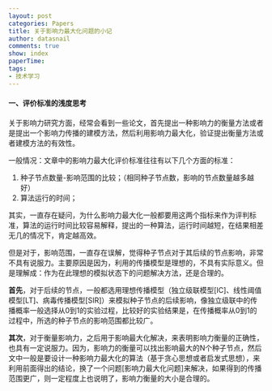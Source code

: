 ```yaml
---
layout: post
categories: Papers
title: 关于影响力最大化问题的小记
author: datasnail
comments: true
show: index
paperTime:
tags:
- 技术学习
---
```



#### **一、评价标准的浅度思考**

关于影响力研究方面，经常会看到一些论文，首先提出一种影响力的衡量方法或者是提出一个影响力传播的建模方法，然后利用影响力最大化，验证提出衡量方法或者建模方法的有效性。

一般情况：文章中的影响力最大化评价标准往往有以下几个方面的标准：
1. 种子节点数量-影响范围的比较；（相同种子节点数，影响的节点数量越多越好）
2. 算法运行的时间；

其实，一直存在疑问，为什么影响力最大化一般都要用这两个指标来作为评判标准，算法的运行时间比较容易解释，提出的一种算法，运行时间越短，在结果相差无几的情况下，肯定越高效。

但是对于，影响范围，一直存在误解，觉得种子节点对于其后续的节点影响，非常不具有说服力。主要原因是因为，利用的传播模型是理想的，不具有实际意义。但是理解成：作为在此理想的模拟状态下的问题解决方法，还是合理的。

**首先**，对于后续的节点，一般都选用理想传播模型（独立级联模型[IC]、线性阈值模型[LT]、病毒传播模型[SIR]）来模拟种子节点的后续影响，像独立级联中的传播概率一般选择从0到1的实验过程，比较好的实验结果是，在传播概率从0到1的过程中，所选的种子节点的影响范围都比较广。

**其次**，对于衡量影响力，之后用于影响最大化解决，来表明影响力衡量的正确性，也具有一定说服力。因为，影响力的衡量可以找出影响最大的N个种子节点，然后文中一般是要设计一种影响力最大化的算法（基于贪心思想或者启发式思想），来利用前面得出的结论，换了一个问题[影响力最大化问题]来解决，如果得到的传播范围更广，则一定程度上也说明了，影响力衡量的大小是合理的。

